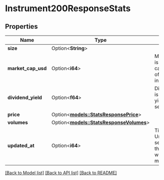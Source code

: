 # Instrument200ResponseStats

## Properties

Name | Type | Description | Notes
------------ | ------------- | ------------- | -------------
**size** | Option<**String**> |  | [optional]
**market_cap_usd** | Option<**i64**> | MarketCapUSD is the market capitalization of the security in USD. | [optional]
**dividend_yield** | Option<**f64**> | DividendYield is the dividend yield of the security. | [optional]
**price** | Option<[**models::StatsResponsePrice**](StatsResponsePrice.md)> |  | [optional]
**volumes** | Option<[**models::StatsResponseVolumes**](StatsResponseVolumes.md)> |  | [optional]
**updated_at** | Option<**i64**> | Timestamp (in Unix epoch seconds) when this resource was last modified. | [optional]

[[Back to Model list]](../README.md#documentation-for-models) [[Back to API list]](../README.md#documentation-for-api-endpoints) [[Back to README]](../README.md)


